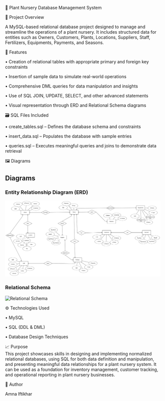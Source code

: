 🌿 Plant Nursery Database Management System

📁 Project Overview

A MySQL-based relational database project designed to manage and streamline the operations of a plant nursery. It includes structured data for entities such as Owners, Customers, Plants, Locations, Suppliers, Staff, Fertilizers, Equipments, Payments, and Seasons.

📌 Features

• Creation of relational tables with appropriate primary and foreign key constraints

• Insertion of sample data to simulate real-world operations

• Comprehensive DML queries for data manipulation and insights

• Use of SQL JOIN, UPDATE, SELECT, and other advanced statements

• Visual representation through ERD and Relational Schema diagrams

🗃️ SQL Files Included

• create_tables.sql – Defines the database schema and constraints

• insert_data.sql – Populates the database with sample entries

• queries.sql – Executes meaningful queries and joins to demonstrate data retrieval

🖼️ Diagrams

## Diagrams

### Entity Relationship Diagram (ERD)
![ERD](ERD.png)

### Relational Schema
![Relational Schema](RelationalSchema.png)


⚙️ Technologies Used

• MySQL

• SQL (DDL & DML)

• Database Design Techniques

📈 Purpose  
This project showcases skills in designing and implementing normalized relational databases, using SQL for both data definition and manipulation, and presenting meaningful data relationships for a plant nursery system. It can be used as a foundation for inventory management, customer tracking, and operational reporting in plant nursery businesses.

📎 Author

Amna Iftikhar
